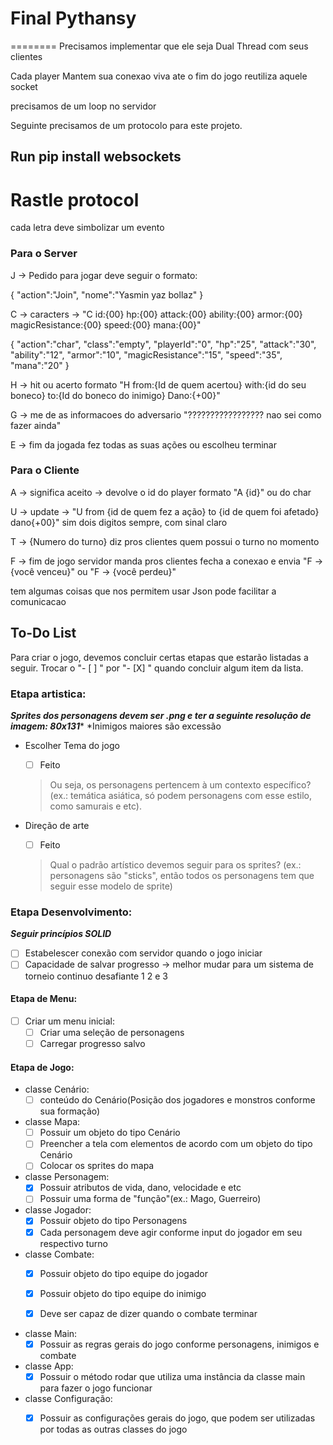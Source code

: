 # Final Pythansy


========
Precisamos implementar que ele seja Dual Thread com seus clientes

Cada player Mantem sua conexao viva ate o fim do jogo reutiliza aquele socket

precisamos de um loop no servidor

Seguinte precisamos de um protocolo para este projeto.

<h2>Run pip install websockets<h2>

<H1>Rastle protocol</H1>

cada letra deve simbolizar um evento

<h3>Para o Server</h3>

J -> Pedido para jogar deve seguir o formato:

{
    "action":"Join",
    "nome":"Yasmin yaz bollaz"
}

C -> caracters -> "C id:{00} hp:{00} attack:{00} ability:{00} armor:{00} magicResistance:{00} speed:{00} mana:{00}"

{
    "action":"char",
    "class":"empty",
    "playerId":"0",
    "hp":"25",
    "attack":"30",
    "ability":"12",
    "armor":"10",
    "magicResistance":"15",
    "speed":"35",
    "mana":"20"
}

H -> hit ou acerto formato "H from:{Id de quem acertou} with:{id do seu boneco} to:{Id do boneco do inimigo} Dano:{+00}"

G -> me de as informacoes do adversario "????????????????? nao sei como fazer ainda"

E -> fim da jogada fez todas as suas ações ou escolheu terminar

<h3>Para o Cliente</h3>

A -> significa aceito -> devolve o id do player formato "A {id}" ou do char

U -> update -> "U from {id de quem fez a ação} to {id de quem foi afetado} dano{+00}" sim dois digitos sempre, com sinal claro

T -> {Numero do turno} diz pros clientes quem possui o turno no momento 

F -> fim de jogo servidor manda pros clientes fecha a conexao e envia "F -> {você venceu}" ou "F -> {você perdeu}"

tem algumas coisas que nos permitem usar Json pode facilitar a comunicacao


## To-Do List

Para criar o jogo, devemos concluir certas etapas que estarão listadas a seguir. Trocar o "- [ ] " por "- [X] " quando concluir algum item da lista.

### Etapa artistica:
***Sprites dos personagens devem ser .png e ter a seguinte resolução de imagem: 80x131****
*Inimigos maiores são excessão

* Escolher Tema do jogo
    - [ ]  Feito
    > Ou seja, os personagens pertencem à um contexto específico?
        (ex.: temática asiática, só podem personagens com esse estilo, como samurais e etc).

* Direção de arte 
    - [ ]  Feito
    > Qual o padrão artístico devemos seguir para os sprites?
         (ex.: personagens são "sticks", então todos os personagens tem que seguir esse modelo de sprite)

### Etapa Desenvolvimento:
***Seguir princípios SOLID*** 

- [ ]  Estabelescer conexão com servidor quando o jogo iniciar
- [ ]  Capacidade de salvar progresso -> melhor mudar para um sistema de torneio continuo desafiante 1 2 e 3

#### Etapa de Menu:

- [ ]  Criar um menu inicial: 
    - [ ]  Criar uma seleção de personagens 
    - [ ]  Carregar progresso salvo 

#### Etapa de Jogo:
 
* classe Cenário:
    - [ ]  conteúdo do Cenário(Posição dos jogadores e monstros conforme sua formação)

* classe Mapa: 
    - [ ]   Possuir um objeto do tipo Cenário 
    - [ ]   Preencher a tela com elementos de acordo com um objeto do tipo Cenário 
    - [ ]   Colocar os sprites do mapa 

* classe Personagem:    
    - [x]   Possuir atributos de vida, dano, velocidade e etc
    - [ ]   Possuir uma forma de "função"(ex.: Mago, Guerreiro)

* classe Jogador: 
    - [x]   Possuir objeto do tipo Personagens
    - [x]   Cada personagem deve agir conforme input do jogador em seu respectivo turno
* classe Combate:
    - [x]   Possuir objeto do tipo equipe do jogador
    - [x]   Possuir objeto do tipo equipe do inimigo
    - [x]   Deve ser capaz de dizer quando o combate terminar


* classe Main:
    - [x]   Possuir as regras gerais do jogo conforme personagens, inimigos e combate

* classe App:
    - [x]   Possuir o método rodar que utiliza uma instância da classe main para fazer o jogo funcionar

* classe Configuração:
    - [x] Possuir as configurações gerais do jogo, que podem ser utilizadas por todas as outras classes do jogo









